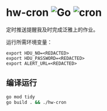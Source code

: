 # hw-cron ![Go](https://github.com/ChrisLiKaiyuan/hw-cron/workflows/Go/badge.svg?branch=master) ![cron](https://github.com/ChrisLiKaiyuan/hw-cron/workflows/cron/badge.svg?branch=master)
定时推送提醒我及时完成泛雅上的作业。

运行所需环境变量：
```
export HDU_NO=<REDACTED>
export HDU_PASSWORD=<REDACTED>
export ALERT_URL=<REDACTED>
```

## 编译运行
```bash
go mod tidy
go build . && ./hw-cron
```
